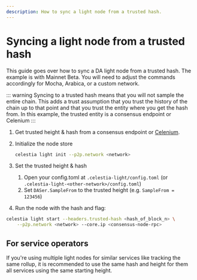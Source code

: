 ```yaml
---
description: How to sync a light node from a trusted hash.
---
```


# Syncing a light node from a trusted hash

This guide goes over how to sync a DA light node from a trusted hash.
The example is with Mainnet Beta. You will need to adjust the commands
accordingly for Mocha, Arabica, or a custom network.

::: warning
Syncing to a trusted hash means that you will not sample the entire chain. This adds a trust
assumption that you trust the history of the chain up to that point and that you trust the entity
where you get the hash from. In this example, the trusted entity is a consensus endpoint or
Celenium
:::

1. Get trusted height & hash from a consensus endpoint or [Celenium](https://celenium.io).
1. Initialize the node store

    ```sh
    celestia light init --p2p.network <network>
    ```

1. Set the trusted height & hash
    1. Open your config.toml at `.celestia-light/config.toml` (or `.celestia-light-<other-network>/config.toml`)
    1. Set `DASer.SampleFrom` to the trusted height (e.g. `SampleFrom = 123456`)
1. Run the node with the hash and flag:

```sh
celestia light start --headers.trusted-hash <hash_of_block_n> \
    --p2p.network <network> --core.ip <consensus-node-rpc>
```

## For service operators

If you're using multiple light nodes for similar services like tracking the same rollup,
it is recommended to use the same hash and height for them all services using
the same starting height.
